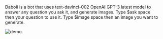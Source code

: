 

Daboii is a bot that uses text-davinci-002 OpenAI GPT-3 latest model to answer any question you ask it, and generate images.
Type $ask  space then your question to use it.
Type $image space then an image you want to generate.



![demo](demo.gif)